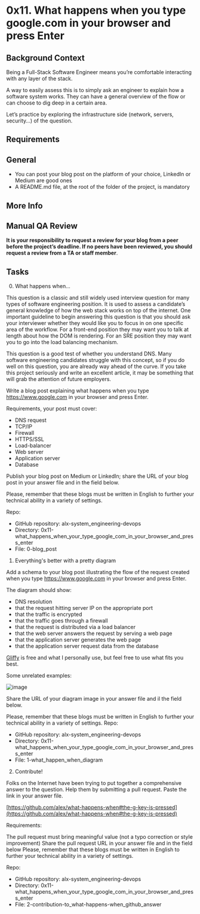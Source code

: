 # 0x11. What happens when you type google.com in your browser and press Enter

## Background Context
Being a Full-Stack Software Engineer means you’re comfortable interacting with any layer of the stack.

A way to easily assess this is to simply ask an engineer to explain how a software system works. They can have a general overview of the flow or can choose to dig deep in a certain area.

Let’s practice by exploring the infrastructure side (network, servers, security…) of the question.

## Requirements

## General

+ You can post your blog post on the platform of your choice, LinkedIn or Medium are good ones
+ A README.md file, at the root of the folder of the project, is mandatory

## More Info

## Manual QA Review

**It is your responsibility to request a review for your blog from a peer before the project’s deadline. If no peers have been reviewed, you should request a review from a TA or staff member**.

## Tasks

0. What happens when...

This question is a classic and still widely used interview question for many types of software engineering position. It is used to assess a candidate’s general knowledge of how the web stack works on top of the internet. One important guideline to begin answering this question is that you should ask your interviewer whether they would like you to focus in on one specific area of the workflow. For a front-end position they may want you to talk at length about how the DOM is rendering. For an SRE position they may want you to go into the load balancing mechanism.

This question is a good test of whether you understand DNS. Many software engineering candidates struggle with this concept, so if you do well on this question, you are already way ahead of the curve. If you take this project seriously and write an excellent article, it may be something that will grab the attention of future employers.

Write a blog post explaining what happens when you type https://www.google.com in your browser and press Enter.

Requirements, your post must cover:

+ DNS request
+ TCP/IP
+ Firewall
+ HTTPS/SSL
+ Load-balancer
+ Web server
+ Application server
+ Database

Publish your blog post on Medium or LinkedIn; share the URL of your blog post in your answer file and in the field below.

Please, remember that these blogs must be written in English to further your technical ability in a variety of settings.

Repo:

+ GitHub repository: alx-system_engineering-devops
+ Directory: 0x11-what_happens_when_your_type_google_com_in_your_browser_and_press_enter
+ File: 0-blog_post

1. Everything's better with a pretty diagram

Add a schema to your blog post illustrating the flow of the request created when you type https://www.google.com in your browser and press Enter.

The diagram should show:

+ DNS resolution
+ that the request hitting server IP on the appropriate port
+ that the traffic is encrypted
+ that the traffic goes through a firewall
+ that the request is distributed via a load balancer
+ that the web server answers the request by serving a web page
+ that the application server generates the web page
+ that the application server request data from the database

[Gliffy](https://www.gliffy.com) is free and what I personally use, but feel free to use what fits you best.

Some unrelated examples:

![image]()

Share the URL of your diagram image in your answer file and il the field below.

Please, remember that these blogs must be written in English to further your technical ability in a variety of settings.
Repo:

+ GitHub repository: alx-system_engineering-devops
+ Directory: 0x11-what_happens_when_your_type_google_com_in_your_browser_and_press_enter
+ File: 1-what_happen_when_diagram

2. Contribute!

Folks on the Internet have been trying to put together a comprehensive answer to the question. Help them by submitting a pull request. Paste the link in your answer file.

[https://github.com/alex/what-happens-when#the-g-key-is-pressed](https://github.com/alex/what-happens-when#the-g-key-is-pressed)

Requirements:

The pull request must bring meaningful value (not a typo correction or style improvement)
Share the pull request URL in your answer file and in the field below
Please, remember that these blogs must be written in English to further your technical ability in a variety of settings.

Repo:

+ GitHub repository: alx-system_engineering-devops
+ Directory: 0x11-what_happens_when_your_type_google_com_in_your_browser_and_press_enter
+ File: 2-contribution-to_what-happens-when_github_answer
